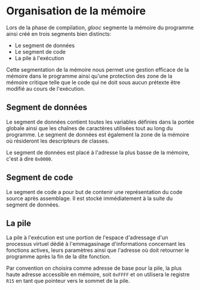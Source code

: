 # Organisation de la mémoire #

Lors de la phase de compilation, *glooc* segmente la mémoire du programme ainsi
créé en trois segments bien distincts:
  - Le segment de données
  - Le segment de code
  - La pile à l'exécution

Cette segmentation de la mémoire nous permet une gestion efficace de la mémoire
dans le programme ainsi qu'une protection des zone de la mémoire critique telle
que le code qui ne doit sous aucun prétexte être modifié au cours de l'exécution.

## Segment de données ##

Le segment de données contient toutes les variables définies dans la portée
globale ainsi que les chaînes de caractères utilisées tout au long du programme.
Le segment de données est également la zone de la mémoire où résideront les
descripteurs de classes.

Le segment de données est placé à l'adresse la plus basse de la mémoire, c'est à
dire `0x0000`.

## Segment de code ##

Le segment de code a pour but de contenir une représentation du code source
après assemblage. Il est stocké immédiatement à la suite du segment de données.

## La pile ##

La pile à l'exécution est une portion de l'espace d'adressage d'un processus
virtuel dédié à l'emmagasinage d'informations concernant les fonctions actives,
leurs paramètres ainsi que l'adresse où doit retourner le programme après la fin
de la dite fonction.

Par convention on choisira comme adresse de base pour la pile, la plus haute
adresse accessible en mémoire, soit `0xFFFF` et on utilisera le registre `R15`
en tant que pointeur vers le sommet de la pile.

